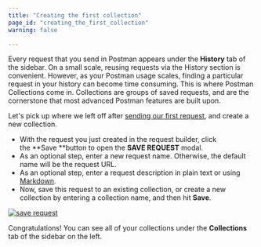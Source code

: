 ```yaml
---
title: "Creating the first collection"
page_id: "creating_the_first_collection"
warning: false

---
```


Every request that you send in Postman appears under the **History** tab of the sidebar. On a small scale, reusing requests via the History section is convenient. However, as your Postman usage scales, finding a particular request in your history can become time consuming. This is where Postman Collections come in. Collections are groups of saved requests, and are the cornerstone that most advanced Postman features are built upon.

Let's pick up where we left off after [sending our first request](/docs/postman/launching_postman/sending_the_first_request/), and create a new collection.

*   With the request you just created in the request builder, click the **Save **button to open the **SAVE REQUEST** modal.
*   As an optional step, enter a new request name. Otherwise, the default name will be the request URL.
*   As an optional step, enter a request description in plain text or using [Markdown](/docs/postman/collections/using_markdown_for_descriptions/).
*   Now, save this request to an existing collection, or create a new collection by entering a collection name, and then hit **Save**.

[![save request](https://assets.postman.com/postman-docs/59063125.png)](https://assets.postman.com/postman-docs/59063125.png)

Congratulations! You can see all of your collections under the **Collections** tab of the sidebar on the left.
